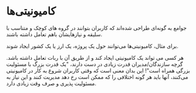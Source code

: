 # کامیونیتی‌ها

جوامع به گونه‌ای طراحی شده‌اند که کاربران بتوانند در گروه های کوچک و متناسب با سلیقه و نیازهایشان باهم تعامل داشته باشند.

برای مثال، کامیونیتی‌ها می‌توانند حول یک پروژه، یک ارز یا یک کشور ایجاد شوند.

هر کسی می تواند یک کامیونیتی ایجاد کند و از طریق آن با ربات تعامل داشته باشد. گرچه سازندگان/مدیران قدرت زیادی در دست دارند، "یک قدرت بزرگ با مسئولیت بزرگی همراه است"! این بدان معنی است که وقتی کاربران شروع به کار در کامیونیتی می‌کنند، آنها باید هر گونه اختلافی را که ممکن است رخ دهد مدیریت کنند و این نیاز به مسئولیت پذیری و صرف وقت زیادی دارد.
